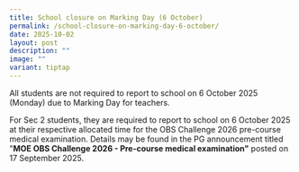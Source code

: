 ```yaml
---
title: School closure on Marking Day (6 October)
permalink: /school-closure-on-marking-day-6-october/
date: 2025-10-02
layout: post
description: ""
image: ""
variant: tiptap
---
```

<p>All students are not required to report to school on 6 October 2025 (Monday)
due to Marking Day for teachers.</p>
<p>For Sec 2 students, they are required to report to school on 6 October
2025 at their respective allocated time for the OBS Challenge 2026 pre-course
medical examination. Details may be found in the PG announcement titled
"<strong>MOE OBS Challenge 2026 - Pre-course medical examination"</strong> posted
on 17 September 2025.</p>